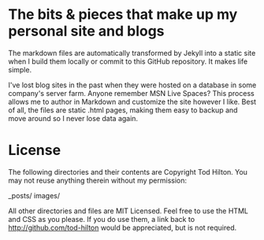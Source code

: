 # The bits & pieces that make up my personal site and blogs #

The markdown files are automatically transformed by Jekyll into a static site when I build them locally or commit to this GitHub repository. It makes life simple.

I've lost blog sites in the past when they were hosted on a database in some company's server farm. Anyone remember MSN Live Spaces? This process allows me to author in Markdown and customize the site however I like. Best of all, the files are static .html pages, making them easy to backup and move around so I never lose data again.

# License #

The following directories and their contents are Copyright Tod Hilton. You may not reuse anything therein without my permission:

_posts/
images/

All other directories and files are MIT Licensed. Feel free to use the HTML and CSS as you please. If you do use them, a link back to http://github.com/tod-hilton would be appreciated, but is not required.
